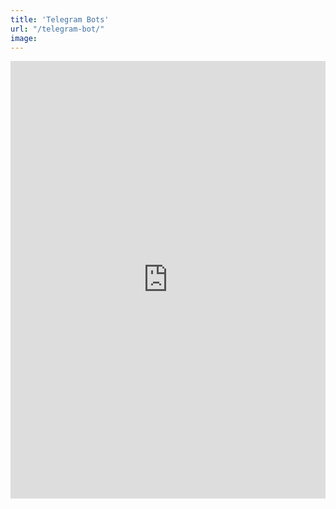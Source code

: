 ```yaml
---
title: 'Telegram Bots'
url: "/telegram-bot/"
image: 
---
```


<iframe class="airtable-embed" src="https://airtable.com/embed/appnzmRUtyRqKiKbK/pag16Kca2u6AjOXiT/form" frameborder="0" onmousewheel="" width="100%" height="700" style="background: transparent; border: 0px solid #ccc;"></iframe>

